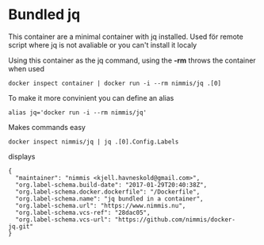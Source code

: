 # Bundled jq

This container are a minimal container with jq installed. Used för remote script where jq is not avaliable or you can't install it localy

Using this container as the jq command, using the **-rm** throws the container when used

	docker inspect container | docker run -i --rm nimmis/jq .[0]

To make it more convinient you can define an alias

	alias jq='docker run -i --rm nimmis/jq'

Makes commands easy

	docker inspect nimmis/jq | jq .[0].Config.Labels

displays

```
{
  "maintainer": "nimmis <kjell.havneskold@gmail.com>",
  "org.label-schema.build-date": "2017-01-29T20:40:38Z",
  "org.label-schema.docker.dockerfile": "/Dockerfile",
  "org.label-schema.name": "jq bundled in a container",
  "org.label-schema.url": "https://www.nimmis.nu",
  "org.label-schema.vcs-ref": "28dac05",
  "org.label-schema.vcs-url": "https://github.com/nimmis/docker-jq.git"
}
```

